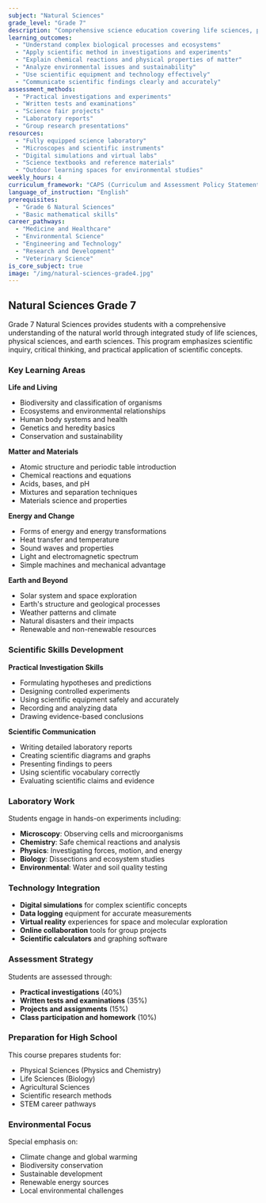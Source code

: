 ```yaml
---
subject: "Natural Sciences"
grade_level: "Grade 7"
description: "Comprehensive science education covering life sciences, physical sciences, and earth sciences, preparing students for specialized high school science subjects."
learning_outcomes:
  - "Understand complex biological processes and ecosystems"
  - "Apply scientific method in investigations and experiments"
  - "Explain chemical reactions and physical properties of matter"
  - "Analyze environmental issues and sustainability"
  - "Use scientific equipment and technology effectively"
  - "Communicate scientific findings clearly and accurately"
assessment_methods:
  - "Practical investigations and experiments"
  - "Written tests and examinations"
  - "Science fair projects"
  - "Laboratory reports"
  - "Group research presentations"
resources:
  - "Fully equipped science laboratory"
  - "Microscopes and scientific instruments"
  - "Digital simulations and virtual labs"
  - "Science textbooks and reference materials"
  - "Outdoor learning spaces for environmental studies"
weekly_hours: 4
curriculum_framework: "CAPS (Curriculum and Assessment Policy Statement)"
language_of_instruction: "English"
prerequisites:
  - "Grade 6 Natural Sciences"
  - "Basic mathematical skills"
career_pathways:
  - "Medicine and Healthcare"
  - "Environmental Science"
  - "Engineering and Technology"
  - "Research and Development"
  - "Veterinary Science"
is_core_subject: true
image: "/img/natural-sciences-grade4.jpg"
---
```


## Natural Sciences Grade 7

Grade 7 Natural Sciences provides students with a comprehensive understanding of the natural world through integrated study of life sciences, physical sciences, and earth sciences. This program emphasizes scientific inquiry, critical thinking, and practical application of scientific concepts.

### Key Learning Areas

**Life and Living**
- Biodiversity and classification of organisms
- Ecosystems and environmental relationships
- Human body systems and health
- Genetics and heredity basics
- Conservation and sustainability

**Matter and Materials**
- Atomic structure and periodic table introduction
- Chemical reactions and equations
- Acids, bases, and pH
- Mixtures and separation techniques
- Materials science and properties

**Energy and Change**
- Forms of energy and energy transformations
- Heat transfer and temperature
- Sound waves and properties
- Light and electromagnetic spectrum
- Simple machines and mechanical advantage

**Earth and Beyond**
- Solar system and space exploration
- Earth's structure and geological processes
- Weather patterns and climate
- Natural disasters and their impacts
- Renewable and non-renewable resources

### Scientific Skills Development

**Practical Investigation Skills**
- Formulating hypotheses and predictions
- Designing controlled experiments
- Using scientific equipment safely and accurately
- Recording and analyzing data
- Drawing evidence-based conclusions

**Scientific Communication**
- Writing detailed laboratory reports
- Creating scientific diagrams and graphs
- Presenting findings to peers
- Using scientific vocabulary correctly
- Evaluating scientific claims and evidence

### Laboratory Work

Students engage in hands-on experiments including:
- **Microscopy**: Observing cells and microorganisms
- **Chemistry**: Safe chemical reactions and analysis
- **Physics**: Investigating forces, motion, and energy
- **Biology**: Dissections and ecosystem studies
- **Environmental**: Water and soil quality testing

### Technology Integration

- **Digital simulations** for complex scientific concepts
- **Data logging** equipment for accurate measurements
- **Virtual reality** experiences for space and molecular exploration
- **Online collaboration** tools for group projects
- **Scientific calculators** and graphing software

### Assessment Strategy

Students are assessed through:
- **Practical investigations** (40%)
- **Written tests and examinations** (35%)
- **Projects and assignments** (15%)
- **Class participation and homework** (10%)

### Preparation for High School

This course prepares students for:
- Physical Sciences (Physics and Chemistry)
- Life Sciences (Biology)
- Agricultural Sciences
- Scientific research methods
- STEM career pathways

### Environmental Focus

Special emphasis on:
- Climate change and global warming
- Biodiversity conservation
- Sustainable development
- Renewable energy sources
- Local environmental challenges